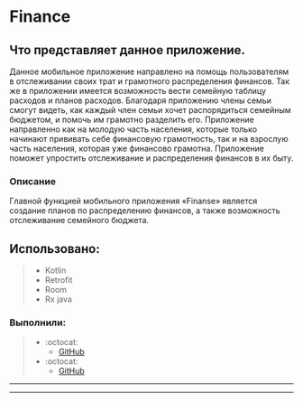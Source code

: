 # Finance
## Что представляет данное приложение.
Данное мобильное приложение направлено на помощь пользователям в отслеживании своих трат и грамотного распределения финансов. 
Так же в приложении имеется возможность вести семейную таблицу расходов и планов расходов. Благодаря приложению члены семьи смогут видеть, как каждый член семьи хочет распорядиться семейным бюджетом, и помочь им грамотно разделить его. Приложение направленно как на молодую часть населения, которые только начинают прививать себе финансовую грамотность, так и на взрослую часть населения, которая уже финансово грамотна. Приложение поможет упростить отслеживание и распределения финансов в их быту.
### Описание 
Главной функцией мобильного приложения «Finanse» является создание планов по распределению финансов, а также возможность отслеживание семейного бюджета.
## Использовано:
> * Kotlin
> * Retrofit 
> * Room
> * Rx java

### Выполнили:
> * :octocat: 
>   * [GitHub](https://github.com/Dorrrke)
> * :octocat: 
>    * [GitHub](https://github.com/ultraxion2000)
-----------------------------------------------------------------------------------------------------------

-----------------------------------------------------------------------------------------------------------

